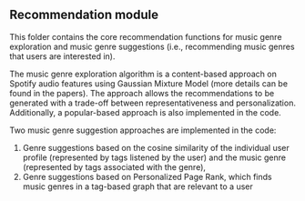 ## Recommendation module
This folder contains the core recommendation functions for music genre exploration 
and music genre suggestions (i.e., recommending music genres that users are interested in). 

The music genre exploration algorithm is a content-based approach 
on Spotify audio features using Gaussian Mixture Model (more details can be found in the papers). 
The approach allows the recommendations to be generated with a trade-off between representativeness and personalization.
Additionally, a popular-based approach is also implemented in the code.



Two music genre suggestion approaches are implemented in the code:

1. Genre suggestions based on the cosine similarity of the individual user profile (represented by tags listened by the user) 
and the music genre (represented by tags associated with the genre), 
2. Genre suggestions based on Personalized Page Rank, which finds music genres 
   in a tag-based graph that are relevant to a user